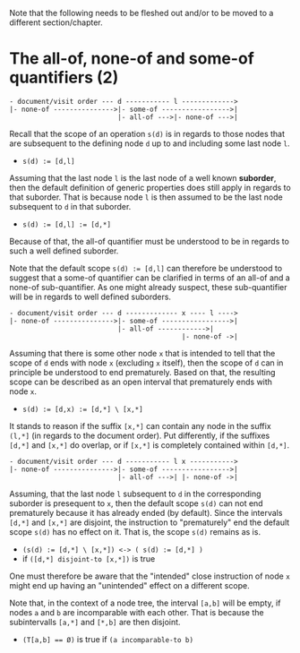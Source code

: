 
Note that the following needs to be fleshed out and/or to be moved to a
different section/chapter.

<!-- ======================================================================= -->
# The all-of, none-of and some-of quantifiers (2)

```
- document/visit order --- d ----------- l ------------->
|- none-of --------------->|- some-of ----------------->|
                           |- all-of --->|- none-of --->|
```

Recall that the scope of an operation `s(d)` is in regards to those nodes that
are subsequent to the defining node `d` up to and including some last node `l`.

* `s(d) := [d,l]`

Assuming that the last node `l` is the last node of a well known **suborder**,
then the default definition of generic properties does still apply in regards
to that suborder. That is because node `l` is then assumed to be the last
node subsequent to `d` in that suborder.

* `s(d) := [d,l] := [d,*]`

Because of that, the all-of quantifier must be understood to be in regards
to such a well defined suborder.

Note that the default scope `s(d) := [d,l]` can therefore be understood to
suggest that a some-of quantifier can be clarified in terms of an all-of and
a none-of sub-quantifier. As one might already suspect, these sub-quantifier
will be in regards to well defined suborders.

<!-- ======================================================================= -->

```
- document/visit order --- d ------------- x ---- l ---->
|- none-of --------------->|- some-of ----------------->|
                           |- all-of ------------>|
                                           |- none-of ->|
```

Assuming that there is some other node `x` that is intended to tell that the
scope of `d` ends with node `x` (excluding `x` itself), then the scope of `d`
can in principle be understood to end prematurely. Based on that, the resulting
scope can be described as an open interval that prematurely ends with node `x`.

* `s(d) := [d,x) := [d,*] \ [x,*]`

It stands to reason if the suffix `[x,*]` can contain any node in the suffix
`(l,*]` (in regards to the document order). Put differently, if the suffixes
`[d,*]` and `[x,*]` do overlap, or if `[x,*]` is completely contained within
`[d,*]`.

<!-- ======================================================================= -->

```
- document/visit order --- d ----------- l x ----------->
|- none-of --------------->|- some-of ----------------->|
                           |- all-of --->| |- none-of ->|
```

Assuming, that the last node `l` subsequent to `d` in the corresponding
suborder is presequent to `x`, then the default scope `s(d)` can not end
prematurely because it has already ended (by default). Since the intervals
`[d,*]` and `[x,*]` are disjoint, the instruction to "prematurely" end the
default scope `s(d)` has no effect on it. That is, the scope `s(d)` remains
as is.

* `(s(d) := [d,*] \ [x,*]) <-> ( s(d) := [d,*] )`
* if `([d,*] disjoint-to [x,*])` is true

One must therefore be aware that the "intended" close instruction of node `x`
might end up having an "unintended" effect on a different scope.

Note that, in the context of a node tree, the interval `[a,b]` will be empty,
if nodes `a` and `b` are incomparable with each other. That is because the
subintervalls `[a,*]` and `[*,b]` are then disjoint.

* `(T[a,b] == Ø)` is true if `(a incomparable-to b)`
